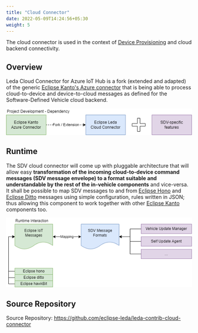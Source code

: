 ```yaml
---
title: "Cloud Connector"
date: 2022-05-09T14:24:56+05:30
weight: 5
---
```


The cloud connector is used in the context of [Device Provisioning](/leda/docs/device-provisioning/) and cloud backend connectivity.

## Overview

Leda Cloud Connector for Azure IoT Hub is a fork (extended and adapted) of the generic [Eclipse Kanto's Azure connector](https://github.com/eclipse-kanto/azure-connector) that is being able to process cloud-to-device and device-to-cloud messages as defined for the Software-Defined Vehicle cloud backend.

![Cloud Connector Fork Relationship](./cloud-connector-fork.png)

## Runtime

The SDV cloud connector will come up with pluggable architecture that will allow easy **transformation of the incoming cloud-to-device command messages (SDV message envelope) to a format suitable and understandable by the rest of the in-vehicle components** and vice-versa. It shall be possible to map SDV messages to and from [Eclipse Hono](https://www.eclipse.org/hono/docs/concepts/connecting-devices/) and [Eclipse Ditto](https://www.eclipse.org/ditto/) messages using simple configuration, rules written in JSON; thus allowing this component to work together with other [Eclipse Kanto](https://websites.eclipseprojects.io/kanto/) components too.

![Cloud Connector Runtime View](./cloud-connector-runtime.png)

## Source Repository

Source Repository: <https://github.com/eclipse-leda/leda-contrib-cloud-connector>

